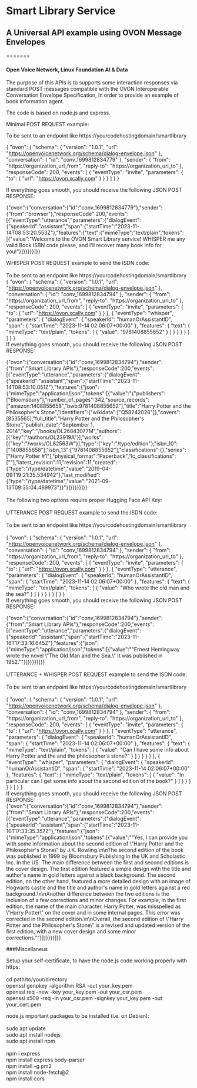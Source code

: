 # Smart Library Service
## A Universal API example using OVON Message Envelopes
=======
#### Open Voice Network, Linux Foundation AI & Data

The purpose of this APIs is to supports some interaction responses via standard POST messages compatible with the OVON Interoperable Conversation Envelope Specification, in order to provide an example of book information agent.

The code is based on node.js and express.

Minimal POST REQUEST example:

To be sent to an endpoint like https://yourcodehostingdomain/smartlibrary

{
  "ovon": {
    "schema": {
      "version": "1.0.1",
      "url": "https://openvoicenetwork.org/schema/dialog-envelope.json"
    },
    "conversation": {
      "id": "conv_1699812834779"
    },
    "sender": {
      "from": "https://organization_url_from",
      "reply-to": "https://organization_url_to"
    },
    "responseCode": 200,
    "events": [
      {
        "eventType": "invite",
        "parameters": {
          "to": {
            "url": "https://ovon.xcally.com"
          }
        }
      }
    ]
  }
}

If everything goes smooth, you should receive the following JSON POST RESPONSE:

{"ovon":{"conversation":{"id":"conv_1699812834779"},"sender":{"from":"browser"},"responseCode":200,"events":[{"eventType":"utterance","parameters":{"dialogEvent":{"speakerId":"assistant","span":{"startTime":"2023-11-14T08:53:20.553Z"},"features":{"text":{"mimeType":"text/plain","tokens":[{"value":"Welcome
to the OVON Smart Library service! WHISPER me any valid Book ISBN code please, and I'll recover many book info for
you!"}]}}}}}]}}


WHISPER POST REQUEST example to send the ISDN code:<br>
<br>
To be sent to an endpoint like https://yourcodehostingdomain/smartlibrary
<br>
{
    "ovon": {
      "schema": {
        "version": "1.0.1",
        "url": "https://openvoicenetwork.org/schema/dialog-envelope.json"
      },
      "conversation": {
        "id": "conv_1699812834794"
      },
      "sender": {
        "from": "https://organization_url_from",
        "reply-to": "https://organization_url_to"
      },
      "responseCode": 200,
      "events": [
        {
          "eventType": "invite",
          "parameters": {
            "to": {
              "url": "https://ovon.xcally.com"
            }
           }
         },
          {
          "eventType": "whisper",
            "parameters": {
              "dialogEvent": {
                "speakerId": "humanOrAssistantID",
                "span": { "startTime": "2023-11-14 02:06:07+00:00" },
                "features": {
                  "text": {
                    "mimeType": "text/plain",
                    "tokens": [ { "value": "9781408855652" } ] 
                  }
                }
              }
            }
          }
      ]
    }
  }
<br>
If everything goes smooth, you should receive the following JSON POST RESPONSE:<br>

{"ovon":{"conversation":{"id":"conv_1699812834794"},"sender":{"from":"Smart Library
APIs"},"responseCode":200,"events":[{"eventType":"utterance","parameters":{"dialogEvent":{"speakerId":"assistant","span":{"startTime":"2023-11-14T08:53:10.051Z"},"features":{"json":{"mimeType":"application/json","tokens":[{"value":"{\"publishers\":[\"Bloomsbury\"],\"number_of_pages\":342,\"source_records\":[\"amazon:1408855658\",\"bwb:9781408855652\"],\"title\":\"Harry
Potter and the Philosopher's
Stone\",\"identifiers\":{\"wikidata\":[\"Q58242028\"]},\"covers\":[8535565],\"full_title\":\"Harry Potter and the
Philosopher's Stone\",\"publish_date\":\"September 1,
2014\",\"key\":\"/books/OL26843077M\",\"authors\":[{\"key\":\"/authors/OL23919A\"}],\"works\":[{\"key\":\"/works/OL82563W\"}],\"type\":{\"key\":\"/type/edition\"},\"isbn_10\":[\"1408855658\"],\"isbn_13\":[\"9781408855652\"],\"classifications\":{},\"series\":[\"Harry
Potter
#1\"],\"physical_format\":\"Paperback\",\"lc_classifications\":[\"\"],\"latest_revision\":11,\"revision\":11,\"created\":{\"type\":\"/type/datetime\",\"value\":\"2019-04-09T19:21:35.534942\"},\"last_modified\":{\"type\":\"/type/datetime\",\"value\":\"2021-09-13T09:35:04.489973\"}}"}]}}}}}]}}
<br><br>
The following two options require proper Hugging Face API Key:
<br><br>
UTTERANCE POST REQUEST example to send the ISDN code:<br>
<br>
To be sent to an endpoint like https://yourcodehostingdomain/smartlibrary<br>
<br>
{
    "ovon": {
      "schema": {
        "version": "1.0.1",
        "url": "https://openvoicenetwork.org/schema/dialog-envelope.json"
      },
      "conversation": {
        "id": "conv_1699812834794"
      },
      "sender": {
        "from": "https://organization_url_from",
        "reply-to": "https://organization_url_to"
      },
      "responseCode": 200,
      "events": [
        {
          "eventType": "invite",
          "parameters": {
            "to": {
              "url": "https://ovon.xcally.com"
            }
           }
         },
          {
          "eventType": "utterance",
            "parameters": {
              "dialogEvent": {
                "speakerId": "humanOrAssistantID",
                "span": { "startTime": "2023-11-14 02:06:07+00:00" },
                "features": {
                  "text": {
                    "mimeType": "text/plain",
                    "tokens": [ { "value": "Who wrote the old man and the sea?" } ] 
                  }
                }
              }
            }
          }
      ]
    }
  }
  <br>
If everything goes smooth, you should receive the following JSON POST RESPONSE:<br>

{"ovon":{"conversation":{"id":"conv_1699812834794"},"sender":{"from":"Smart Library
APIs"},"responseCode":200,"events":[{"eventType":"utterance","parameters":{"dialogEvent":{"speakerId":"assistant","span":{"startTime":"2023-11-16T17:33:16.645Z"},"features":{"json":{"mimeType":"application/json","tokens":[{"value":"\"Ernest
Hemingway wrote the novel \\\"The Old Man and the Sea.\\\" It was published in 1952.\""}]}}}}}]}}
<br>
<br>
UTTERANCE + WHISPER POST REQUEST example to send the ISDN code:<br>
<br>
To be sent to an endpoint like https://yourcodehostingdomain/smartlibrary<br>
<br>
{
    "ovon": {
      "schema": {
        "version": "1.0.1",
        "url": "https://openvoicenetwork.org/schema/dialog-envelope.json"
      },
      "conversation": {
        "id": "conv_1699812834794"
      },
      "sender": {
        "from": "https://organization_url_from",
        "reply-to": "https://organization_url_to"
      },
      "responseCode": 200,
      "events": [
        {
          "eventType": "invite",
          "parameters": {
            "to": {
              "url": "https://ovon.xcally.com"
            }
           }
         },
          {
          "eventType": "utterance",
            "parameters": {
              "dialogEvent": {
                "speakerId": "humanOrAssistantID",
                "span": { "startTime": "2023-11-14 02:06:07+00:00" },
                "features": {
                  "text": {
                    "mimeType": "text/plain",
                    "tokens": [ { "value": "Can I have some info about Harry Potter and the and the philosopher's stone?" } ] 
                  }
                }
              }
            }
          },
          {
          "eventType": "whisper",
            "parameters": {
              "dialogEvent": {
                "speakerId": "humanOrAssistantID",
                "span": { "startTime": "2023-11-14 02:06:07+00:00" },
                "features": {
                  "text": {
                    "mimeType": "text/plain",
                    "tokens": [ { "value": "In particular can I get some info about the second edition of the book?" } ] 
                  }
                }
              }
            }
          }
      ]
    }
  }
    <br>
If everything goes smooth, you should receive the following JSON POST RESPONSE:<br>
{"ovon":{"conversation":{"id":"conv_1699812834794"},"sender":{"from":"Smart Library
APIs"},"responseCode":200,"events":[{"eventType":"utterance","parameters":{"dialogEvent":{"speakerId":"assistant","span":{"startTime":"2023-11-16T17:33:35.357Z"},"features":{"json":{"mimeType":"application/json","tokens":[{"value":"\"Yes,
I can provide you with some information about the second edition of \\\"Harry Potter and the Philosopher's Stone\\\" by
J.K. Rowling.\\n\\nThe second edition of the book was published in 1999 by Bloomsbury Publishing in the UK and
Scholastic Inc. In the US. The main difference between the first and second editions is the cover design. The first
edition featured a simple design with the title and author's name in gold letters against a black background. The second
edition, on the other hand, featured a more detailed design with an image of Hogwarts castle and the title and author's
name in gold letters against a red background.\\n\\nAnother difference between the two editions is the inclusion of a
few corrections and minor changes. For example, in the first edition, the name of the main character, Harry Potter, was
misspelled as \\\"Harry Potter\\\" on the cover and in some internal pages. This error was corrected in the second
edition.\\n\\nOverall, the second edition of \\\"Harry Potter and the Philosopher's Stone\\\" is a revised and updated
version of the first edition, with a new cover design and some minor corrections.\""}]}}}}}]}}

###Miscellaneus
<br>

Setup your self-certificate, to have the node.js code working properly with https:<br>
<br>
cd path/to/your/directory<br>
openssl genpkey -algorithm RSA -out your_key.pem<br>
openssl req -new -key your_key.pem -out your_csr.pem<br>
openssl x509 -req -in your_csr.pem -signkey your_key.pem -out your_cert.pem<br>

node.js important packages to be installed (i.e. on Debian):<br>
<br>
sudo apt update<br>
sudo apt install nodejs<br>
sudo apt install npm<br>
<br>
npm i express<br>
npm install express body-parser<br>
npm install -g pm2<br>
npm install node-fetch@2<br>
npm install cors<br>

